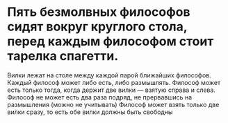 # Пять безмолвных философов сидят вокруг круглого стола, перед каждым философом стоит тарелка спагетти.

Вилки лежат на столе между каждой парой ближайших философов.
Каждый философ может либо есть, либо размышлять.
Философ может есть только тогда, когда держит две вилки — взятую справа и слева.
Философ не может есть два раза подряд, не прервавшись на размышления (можно не учитывать)
Философ может взять только две вилки сразу, то есть обе вилки должны быть свободны